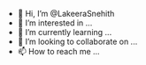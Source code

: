 - 👋 Hi, I’m @LakeeraSnehith
- 👀 I’m interested in ...
- 🌱 I’m currently learning ...
- 💞️ I’m looking to collaborate on ...
- 📫 How to reach me ...

<!---
LakeeraSnehith/LakeeraSnehith is a ✨ special ✨ repository because its `README.md` (this file) appears on your GitHub profile.
You can click the Preview link to take a look at your changes.
--->
